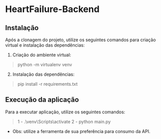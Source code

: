 # HeartFailure-Backend

## Instalação

Após a clonagem do projeto, utilize os seguintes comandos para criação virtual e instalação das dependências:

1. Criação do ambiente virtual:

>python -m virtualenv venv

2. Instalação das dependências:

>pip install -r requirements.txt

## Execução da aplicação

Para a executar aplicação, utilize os seguintes comandos:

>1 - .\venv\Scripts\activate
>2 - python main.py

- Obs: utilize a ferramenta de sua preferência para consumo da API.